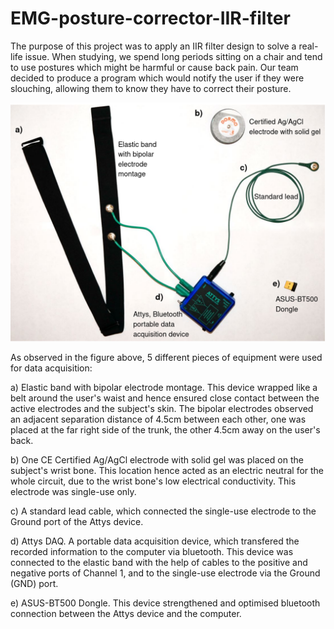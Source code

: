 # EMG-posture-corrector-IIR-filter

The purpose of this project was to apply an IIR filter design to solve a real-life issue. When studying, we spend long periods sitting on a chair and tend to use postures which might be harmful or cause back pain. Our team decided to produce a program which would notify the user if they were slouching, allowing them to know they have to correct their posture.

![alt text](setup.png)

As observed in the figure above, 5 different pieces of equipment were used for data acquisition:

a) Elastic band with bipolar electrode montage. This device wrapped like a belt around the user's waist and hence ensured close contact between the active electrodes and the subject's skin. The bipolar electrodes observed an adjacent separation distance of 4.5cm between each other, one was placed at the far right side of the trunk, the other 4.5cm away on the user's back.

b) One CE Certified Ag/AgCl electrode with solid gel was placed on the subject's wrist bone. This location hence acted as an electric neutral for the whole circuit, due to the wrist bone's low electrical conductivity. This electrode was single-use only.

c) A standard lead cable, which connected the single-use electrode to the Ground port of the Attys device.

d) Attys DAQ. A portable data acquisition device, which transfered the recorded information to the computer via bluetooth. This device was connected to the elastic band with the help of cables to the positive and negative ports of Channel 1, and to the single-use electrode via the Ground (GND) port.

e) ASUS-BT500 Dongle. This device strengthened and optimised bluetooth connection between the Attys device and the computer.


